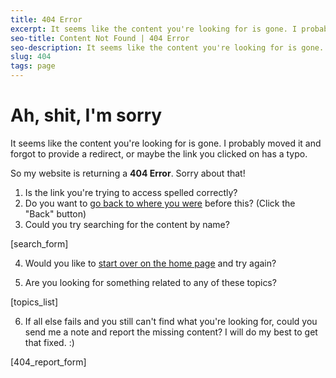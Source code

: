 ```yaml
---
title: 404 Error
excerpt: It seems like the content you're looking for is gone. I probably moved it and forgot to provide a redirect, or maybe the link you clicked on has a typo.
seo-title: Content Not Found | 404 Error
seo-description: It seems like the content you're looking for is gone. I probably moved it and forgot to provide a redirect, or maybe the link you clicked on has a typo.
slug: 404
tags: page
---
```


# Ah, shit, I'm sorry

It seems like the content you're looking for is gone. I probably moved it and forgot to provide a redirect, or maybe the link you clicked on has a typo.

So my website is returning a **404 Error**. Sorry about that!

1. Is the link you're trying to access spelled correctly?
2. Do you want to [go back to where you were](js:back) before this? (Click the "Back" button)
3. Could you try searching for the content by name?

[search_form]

4. Would you like to [start over on the home page](/) and try again?

5. Are you looking for something related to any of these topics?

[topics_list]

6. If all else fails and you still can't find what you're looking for, could you send me a note and report the missing content? I will do my best to get that fixed. :)

[404_report_form]